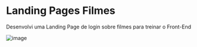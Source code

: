 # Landing Pages Filmes
Desenvolvi uma Landing Page de login sobre filmes para treinar o Front-End

![image](https://user-images.githubusercontent.com/87030375/176909917-f2c5ed79-e1e6-4bc0-97e2-88ebb3686985.png)
